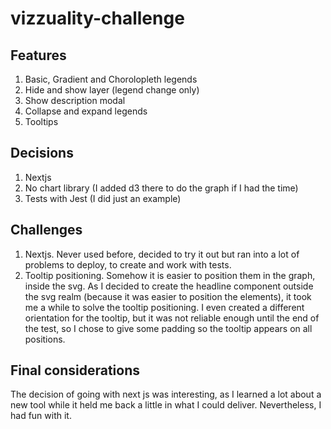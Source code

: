 # vizzuality-challenge

## Features
1. Basic, Gradient and Chorolopleth legends
2. Hide and show layer (legend change only)
3. Show description modal
4. Collapse and expand legends
5. Tooltips

## Decisions
1. Nextjs
2. No chart library (I added d3 there to do the graph if I had the time)
3. Tests with Jest (I did just an example)

## Challenges
1. Nextjs. Never used before, decided to try it out but ran into a lot of problems to deploy, to create and work with tests.
2. Tooltip positioning. Somehow it is easier to position them in the graph, inside the svg. As I decided to create the headline component outside the svg realm (because it was easier to position the elements), it took me a while to solve the tooltip positioning. I even created a different orientation for the tooltip, but it was not reliable enough until the end of the test, so I chose to give some padding so the tooltip appears on all positions.

## Final considerations

The decision of going with next js was interesting, as I learned a lot about a new tool while it held me back a little in what I could deliver. Nevertheless, I had fun with it.
